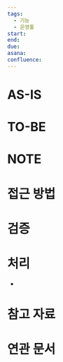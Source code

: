 ```yaml
---
tags:
  - 기능
  - 운영툴
start:
end: 
due: 
asana: 
confluence:
---
```

# AS-IS
# TO-BE
# NOTE

# 접근 방법

# 검증

# 처리
- 
# 참고 자료

# 연관 문서
